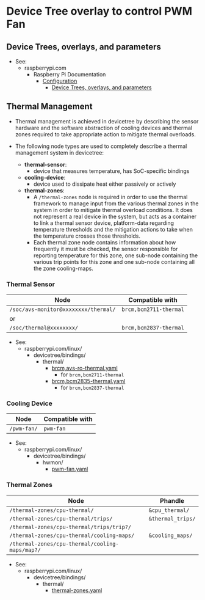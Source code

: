 # Device Tree overlay to control PWM Fan

## Device Trees, overlays, and parameters

- See:
  - raspberrypi.com
    - Raspberry Pi Documentation
      - [Configuration](<https://www.raspberrypi.com/documentation/computers/configuration.html>)
        - [Device Trees, overlays, and parameters](<https://www.raspberrypi.com/documentation/computers/configuration.html#device-trees-overlays-and-parameters>)

## Thermal Management

- Thermal management is achieved in devicetree by describing the sensor hardware and the software abstraction of cooling devices and thermal zones required to take appropriate action to mitigate thermal overloads.

- The following node types are used to completely describe a thermal management system in devicetree:
  - **thermal-sensor**:
    - device that measures temperature, has SoC-specific bindings
  - **cooling-device**:
    - device used to dissipate heat either passively or actively
  - **thermal-zones**:
    - A `/thermal-zones` node is required in order to use the thermal framework to manage input from the various thermal zones in the system in order to mitigate thermal overload conditions. It does not represent a real device in the system, but acts as a container to link a thermal sensor device, platform-data regarding temperature thresholds and the mitigation actions to take when the temperature crosses those thresholds.
    - Each thermal zone node contains information about how frequently it must be checked, the sensor responsible for reporting temperature for this zone, one sub-node containing the various trip points for this zone and one sub-node containing all the zone cooling-maps.

### Thermal Sensor

| Node | Compatible with |
|-|-|
| `/soc/avs-monitor@xxxxxxxx/thermal/` | `brcm,bcm2711-thermal` |
| or ||
| `/soc/thermal@xxxxxxxx/` | `brcm,bcm2837-thermal` |

- See:
  - raspberrypi.com/linux/
    - devicetree/bindings/
      - thermal/
        - [brcm,avs-ro-thermal.yaml](<https://github.com/raspberrypi/linux/blob/rpi-6.6.y/Documentation/devicetree/bindings/thermal/brcm%2Cavs-ro-thermal.yaml>)
          - for `brcm,bcm2711-thermal`
        - [brcm,bcm2835-thermal.yaml](<https://github.com/raspberrypi/linux/blob/rpi-6.6.y/Documentation/devicetree/bindings/thermal/brcm%2Cbcm2835-thermal.yaml>)
          - for `brcm,bcm2837-thermal`

### Cooling Device

| Node | Compatible with |
|-|-|
| `/pwm-fan/` | `pwm-fan` |

- See:
  - raspberrypi.com/linux/
    - devicetree/bindings/
      - hwmon/
        - [pwm-fan.yaml](<https://github.com/raspberrypi/linux/blob/rpi-6.6.y/Documentation/devicetree/bindings/hwmon/pwm-fan.yaml>)

### Thermal Zones

| Node | Phandle |
|-|-|
| `/thermal-zones/cpu-thermal/` | `&cpu_thermal/` |
| `/thermal-zones/cpu-thermal/trips/` | `&thermal_trips/` |
| `/thermal-zones/cpu-thermal/trips/trip?/` ||
| `/thermal-zones/cpu-thermal/cooling-maps/` | `&cooling_maps/` |
| `/thermal-zones/cpu-thermal/cooling-maps/map?/` ||

- See:
  - raspberrypi.com/linux/
    - devicetree/bindings/
      - thermal/
        - [thermal-zones.yaml](<https://github.com/raspberrypi/linux/blob/rpi-6.6.y/Documentation/devicetree/bindings/thermal/thermal-zones.yaml>)
